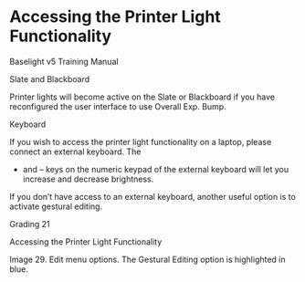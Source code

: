 # Accessing the Printer Light Functionality

Baselight v5 Training Manual

Slate and Blackboard

Printer lights will become active on the Slate or Blackboard if you have reconfigured the user interface to use Overall Exp. Bump.

Keyboard

If you wish to access the printer light functionality on a laptop, please connect an external keyboard. The

+ and – keys on the numeric keypad of the external keyboard will let you increase and decrease brightness.

If you don’t have access to an external keyboard, another useful option is to activate gestural editing.

Grading 21

Accessing the Printer Light Functionality

Image 29. Edit menu options. The Gestural Editing option is highlighted in blue.

